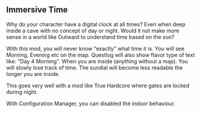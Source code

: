 ## Immersive Time

Why do your character have a digital clock at all times? Even when deep inside a cave with no concept of day or night. Would it not make more sense in a world like Outward to understand time based on the sun?

With this mod, you will never know "exactly" what time it is. You will see Morning, Evening etc on the map.
Questlog will also show flavor type of text like: "Day 4 Morning".
When you are inside (anything without a map). You will slowly lose track of time. The sundial will become less readable the longer you are inside.

This goes very well with a mod like True Hardcore where gates are locked during night.

With Configuration Manager, you can disabled the indoor behaviour.